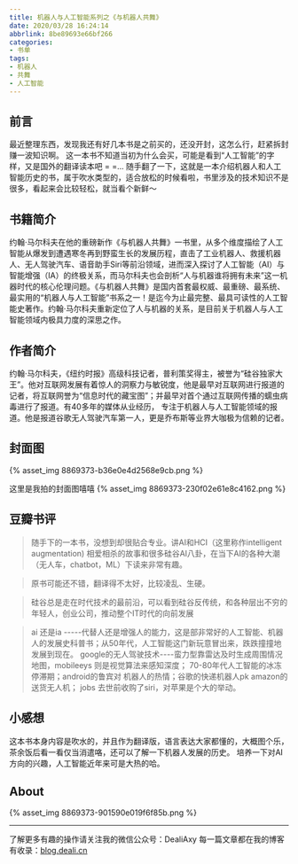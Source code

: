 ```yaml
---
title: 机器人与人工智能系列之《与机器人共舞》
date: 2020/03/28 16:24:14
abbrlink: 8be89693e66bf266
categories:
- 书单
tags:
- 机器人
- 共舞
- 人工智能
---
```

## 前言
最近整理东西，发现我还有好几本书是之前买的，还没开封，这怎么行，赶紧拆封赚一波知识啊。
这一本书不知道当初为什么会买，可能是看到“人工智能”的字样，又是国外的翻译读本吧 = =...
随手翻了一下，这就是一本介绍机器人和人工智能历史的书，属于吹水类型的，适合放松的时候看啦，书里涉及的技术知识不是很多，看起来会比较轻松，就当看个新鲜～

## 书籍简介
约翰·马尔科夫在他的重磅新作《与机器人共舞》一书里，从多个维度描绘了人工智能从爆发到遭遇寒冬再到野蛮生长的发展历程，直击了工业机器人、救援机器人、无人驾驶汽车、语音助手Siri等前沿领域，进而深入探讨了人工智能（AI）与智能增强（IA）的终极关系，而马尔科夫也会剖析“人与机器谁将拥有未来”这一机器时代的核心伦理问题。《与机器人共舞》是国内首套最权威、最重磅、最系统、最实用的“机器人与人工智能”书系之一！是迄今为止最完整、最具可读性的人工智能史著作。约翰·马尔科夫重新定位了人与机器的关系，是目前关于机器人与人工智能领域内极具力度的深思之作。

## 作者简介
约翰·马尔科夫，《纽约时报》高级科技记者，普利策奖得主，被誉为“硅谷独家大王”。他对互联网发展有着惊人的洞察力与敏锐度，他是最早对互联网进行报道的记者，将互联网誉为“信息时代的藏宝图”；并最早对首个通过互联网传播的蠕虫病毒进行了报道。有40多年的媒体从业经历， 专注于机器人与人工智能领域的报道。他是报道谷歌无人驾驶汽车第一人，更是乔布斯等业界大咖极为信赖的记者。


## 封面图
{% asset_img 8869373-b36e0e4d2568e9cb.png %}

这里是我拍的封面图嘻嘻
{% asset_img 8869373-230f02e61e8c4162.png %}


## 豆瓣书评
>随手下的一本书，没想到却很贴合专业。讲AI和HCI（这里称作intelligent augmentation) 相爱相杀的故事和很多硅谷AI八卦，在当下AI的各种大潮（无人车，chatbot，ML）下读来非常有趣。

>原书可能还不错，翻译得不太好，比较凌乱、生硬。

>硅谷总是走在时代技术的最前沿，可以看到硅谷反传统，和各种层出不穷的年轻人，创业公司，推动整个IT时代的向前发展

>ai 还是ia -----代替人还是增强人的能力，这是部非常好的人工智能、机器人的发展史科普书；从50年代，人工智能这门新玩意冒出来，跌跌撞撞地发展到现在。 google的无人驾驶技术----蛮力型靠雷达及时生成周围情况地图，mobileeys 则是视觉算法来感知深度； 70-80年代人工智能的冰冻停滞期；android的鲁宾对 机器人的热情；谷歌的快递机器人pk amazon的 送货无人机； jobs 去世前收购了siri，对苹果是个大的举动。


## 小感想
这本书本身内容是吹水的，并且作为翻译版，语言表达大家都懂的，大概图个乐，茶余饭后看一看仅当消遣咯，还可以了解一下机器人发展的历史。
培养一下对AI方向的兴趣，人工智能近年来可是大热的哈。


## About
{% asset_img 8869373-901590e019f6f85b.png %}

---------------
了解更多有趣的操作请关注我的微信公众号：DealiAxy
每一篇文章都在我的博客有收录：[blog.deali.cn](http://blog.deali.cn)
